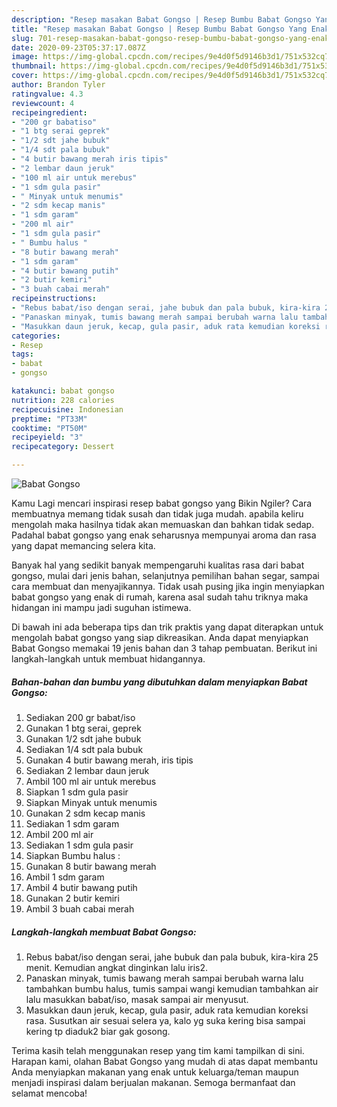 ```yaml
---
description: "Resep masakan Babat Gongso | Resep Bumbu Babat Gongso Yang Enak Banget"
title: "Resep masakan Babat Gongso | Resep Bumbu Babat Gongso Yang Enak Banget"
slug: 701-resep-masakan-babat-gongso-resep-bumbu-babat-gongso-yang-enak-banget
date: 2020-09-23T05:37:17.087Z
image: https://img-global.cpcdn.com/recipes/9e4d0f5d9146b3d1/751x532cq70/babat-gongso-foto-resep-utama.jpg
thumbnail: https://img-global.cpcdn.com/recipes/9e4d0f5d9146b3d1/751x532cq70/babat-gongso-foto-resep-utama.jpg
cover: https://img-global.cpcdn.com/recipes/9e4d0f5d9146b3d1/751x532cq70/babat-gongso-foto-resep-utama.jpg
author: Brandon Tyler
ratingvalue: 4.3
reviewcount: 4
recipeingredient:
- "200 gr babatiso"
- "1 btg serai geprek"
- "1/2 sdt jahe bubuk"
- "1/4 sdt pala bubuk"
- "4 butir bawang merah iris tipis"
- "2 lembar daun jeruk"
- "100 ml air untuk merebus"
- "1 sdm gula pasir"
- " Minyak untuk menumis"
- "2 sdm kecap manis"
- "1 sdm garam"
- "200 ml air"
- "1 sdm gula pasir"
- " Bumbu halus "
- "8 butir bawang merah"
- "1 sdm garam"
- "4 butir bawang putih"
- "2 butir kemiri"
- "3 buah cabai merah"
recipeinstructions:
- "Rebus babat/iso dengan serai, jahe bubuk dan pala bubuk, kira-kira 25 menit. Kemudian angkat dinginkan lalu iris2."
- "Panaskan minyak, tumis bawang merah sampai berubah warna lalu tambahkan bumbu halus, tumis sampai wangi kemudian tambahkan air lalu masukkan babat/iso, masak sampai air menyusut."
- "Masukkan daun jeruk, kecap, gula pasir, aduk rata kemudian koreksi rasa. Susutkan air sesuai selera ya, kalo yg suka kering bisa sampai kering tp diaduk2 biar gak gosong."
categories:
- Resep
tags:
- babat
- gongso

katakunci: babat gongso 
nutrition: 228 calories
recipecuisine: Indonesian
preptime: "PT33M"
cooktime: "PT50M"
recipeyield: "3"
recipecategory: Dessert

---
```



![Babat Gongso](https://img-global.cpcdn.com/recipes/9e4d0f5d9146b3d1/751x532cq70/babat-gongso-foto-resep-utama.jpg)

Kamu Lagi mencari inspirasi resep babat gongso yang Bikin Ngiler? Cara membuatnya memang tidak susah dan tidak juga mudah. apabila keliru mengolah maka hasilnya tidak akan memuaskan dan bahkan tidak sedap. Padahal babat gongso yang enak seharusnya mempunyai aroma dan rasa yang dapat memancing selera kita.

Banyak hal yang sedikit banyak mempengaruhi kualitas rasa dari babat gongso, mulai dari jenis bahan, selanjutnya pemilihan bahan segar, sampai cara membuat dan menyajikannya. Tidak usah pusing jika ingin menyiapkan babat gongso yang enak di rumah, karena asal sudah tahu triknya maka hidangan ini mampu jadi suguhan istimewa.




Di bawah ini ada beberapa tips dan trik praktis yang dapat diterapkan untuk mengolah babat gongso yang siap dikreasikan. Anda dapat menyiapkan Babat Gongso memakai 19 jenis bahan dan 3 tahap pembuatan. Berikut ini langkah-langkah untuk membuat hidangannya.

<!--inarticleads1-->

##### Bahan-bahan dan bumbu yang dibutuhkan dalam menyiapkan Babat Gongso:

1. Sediakan 200 gr babat/iso
1. Gunakan 1 btg serai, geprek
1. Gunakan 1/2 sdt jahe bubuk
1. Sediakan 1/4 sdt pala bubuk
1. Gunakan 4 butir bawang merah, iris tipis
1. Sediakan 2 lembar daun jeruk
1. Ambil 100 ml air untuk merebus
1. Siapkan 1 sdm gula pasir
1. Siapkan  Minyak untuk menumis
1. Gunakan 2 sdm kecap manis
1. Sediakan 1 sdm garam
1. Ambil 200 ml air
1. Sediakan 1 sdm gula pasir
1. Siapkan  Bumbu halus :
1. Gunakan 8 butir bawang merah
1. Ambil 1 sdm garam
1. Ambil 4 butir bawang putih
1. Gunakan 2 butir kemiri
1. Ambil 3 buah cabai merah




<!--inarticleads2-->

##### Langkah-langkah membuat Babat Gongso:

1. Rebus babat/iso dengan serai, jahe bubuk dan pala bubuk, kira-kira 25 menit. Kemudian angkat dinginkan lalu iris2.
1. Panaskan minyak, tumis bawang merah sampai berubah warna lalu tambahkan bumbu halus, tumis sampai wangi kemudian tambahkan air lalu masukkan babat/iso, masak sampai air menyusut.
1. Masukkan daun jeruk, kecap, gula pasir, aduk rata kemudian koreksi rasa. Susutkan air sesuai selera ya, kalo yg suka kering bisa sampai kering tp diaduk2 biar gak gosong.




Terima kasih telah menggunakan resep yang tim kami tampilkan di sini. Harapan kami, olahan Babat Gongso yang mudah di atas dapat membantu Anda menyiapkan makanan yang enak untuk keluarga/teman maupun menjadi inspirasi dalam berjualan makanan. Semoga bermanfaat dan selamat mencoba!
